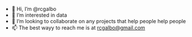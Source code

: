 - 👋 Hi, I’m @rcgalbo
- 👀 I’m interested in data
- 💞️ I’m looking to collaborate on any projects that help people help people
- 📫 The best wayy to reach me is at rcgalbo@gmail.com

<!---
rcgalbo/rcgalbo is a ✨ special ✨ repository because its `README.md` (this file) appears on your GitHub profile.
You can click the Preview link to take a look at your changes.
--->
